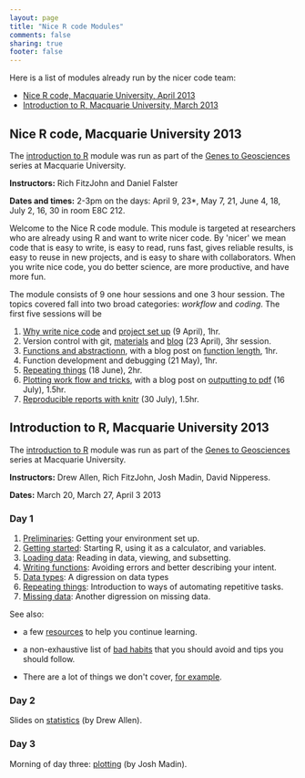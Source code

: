 ```yaml
---
layout: page
title: "Nice R code Modules"
comments: false
sharing: true
footer: false
---
```


Here is a list of modules already run by the nicer code team:

- [Nice R code, Macquarie University, April 2013](#nice-r-code-macquarie-university-2013)
- [Introduction to R, Macquarie University, March 2013](#introduction-to-r-macquarie-university-2013)

## Nice R code, Macquarie University 2013 ##

The [introduction to R](http://www.gg.mq.edu.au/rep/#GG_R_modules)
module was run as part of the
[Genes to Geosciences](http://www.gg.mq.edu.au) series at Macquarie
University.

**Instructors:** Rich FitzJohn and Daniel Falster

**Dates and times:** 2-3pm on the days: April 9, 23*, May 7, 21, June 4, 18, July 2, 16, 30 in room E8C 212.

Welcome to the Nice R code module. This module is targeted at researchers who
are already using R and want to write nicer code. By 'nicer' we mean code that
is easy to write, is easy to read, runs fast, gives reliable results, is easy
to reuse in new projects, and is easy to share with collaborators. When you
write nice code, you do better science, are more productive, and have more fun.

The  module consists of 9 one hour sessions and one 3 hour session.
The topics covered fall into two broad categories: *workflow* and
*coding*. The first five sessions will be

1. [Why write nice code](../blog/2013-04-05-why-nice-code/) and [project set up](../blog/2013-04-05-projects/) (9 April), 1hr.
2. Version control with git, [materials](../git/) and [blog](../blog/2013-04-23-git/) (23 April), 3hr session.
3. [Functions and abstractionn](/guides/functions), with a blog post on
[function length](/blog/2013-05-07-how-long-is-a-function"), 1hr.
4. Function development and debugging (21 May), 1hr.
6. [Repeating things](/guides/repeating-things) (18 June), 2hr.
7. [Plotting work flow and tricks](guides/plotting), with a blog post on  [outputting to pdf](/blog/2013-07-09-figure-functions) (16 July), 1.5hr.
8. [Reproducible reports with knitr](/guides/reports) (30 July), 1.5hr.

## Introduction to R, Macquarie University 2013

The [introduction to R](http://www.gg.mq.edu.au/rep/#GG_R_modules)
module was run as part of the
[Genes to Geosciences](http://www.gg.mq.edu.au) series at Macquarie
University.

**Instructors:** Drew Allen, Rich FitzJohn, Josh Madin, David Nipperess.

**Dates:** March 20, March 27, April 3 2013

### Day 1
1. [Preliminaries](../intro/preliminaries.html): Getting your environment set
   up.
2. [Getting started](../intro/getting-started.html): Starting R, using it as
   a calculator, and variables.
3. [Loading data](../intro/loading-data.html): Reading in data, viewing, and
   subsetting.
4. [Writing functions](../intro/writing-functions.html): Avoiding errors and
   better describing your intent.
5. [Data types](../intro/data-types.html): A digression on data types
6. [Repeating things](../intro/repeating-things.html): Introduction to ways of
   automating repetitive tasks.
7. [Missing data](../intro/missing-data.html): Another digression on missing
   data.

See also:

* a few [resources](../intro/resources.html) to help you continue
learning.

* a non-exhaustive list of [bad habits](../intro/bad-habits.html)
that you should avoid and tips you should follow.

* There are a lot of things we don't cover, [for example](../intro/not-covered.html).

### Day 2

Slides on [statistics](../intro/stats.html) (by Drew Allen).

### Day 3
Morning of day three: [plotting](../intro/plotting.html) (by Josh Madin).

